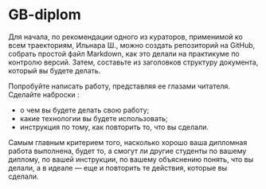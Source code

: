 # GB-diplom

Для начала, по рекомендации одного из кураторов, применимой ко всем траекториям, Ильнара Ш., можно создать репозиторий на GitHub, собрать простой файл Markdown, как это делали на практикуме по контролю версий. Затем, составьте из заголовков структуру документа, который вы будете делать. 
 
Попробуйте написать работу, представляя ее глазами читателя. 
Сделайте наброски : 
- о чем вы будете делать свою работу; 
- какие технологии вы будете использовать; 
- инструкция по тому, как повторить то, что вы сделали.
 
Самым главным критерием того, насколько хорошо ваша дипломная работа выполнена, будет то, а смогут ли другие студенты по вашему диплому, по вашей инструкции, по вашему объяснению понять, что вы делали, а в идеале — еще и повторить те действия, которые вы сделали.
